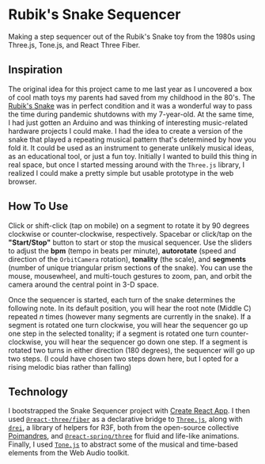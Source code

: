 # Rubik's Snake Sequencer

Making a step sequencer out of the Rubik's Snake toy from the 1980s using Three.js, Tone.js, and React Three Fiber.

## Inspiration

The original idea for this project came to me last year as I uncovered a box of cool math toys my parents had saved from my childhood in the 80's. The [Rubik's Snake](https://en.wikipedia.org/wiki/Rubik%27s_Snake) was in perfect condition and it was a wonderful way to pass the time during pandemic shutdowns with my 7-year-old. At the same time, I had just gotten an Arduino and was thinking of interesting music-related hardware projects I could make. I had the idea to create a version of the snake that played a repeating musical pattern that's determined by how you fold it. It could be used as an instrument to generate unlikely musical ideas, as an educational tool, or just a fun toy. Initially I wanted to build this thing in real space, but once I started messing around with the `Three.js` library, I realized I could make a pretty simple but usable prototype in the web browser.

## How To Use

Click or shift-click (tap on mobile) on a segment to rotate it by 90 degrees clockwise or counter-clockwise, respectively. Spacebar or click/tap on the **"Start/Stop"** button to start or stop the musical sequencer. Use the sliders to adjust the **bpm** (tempo in beats per minute), **autorotate** (speed and direction of the `OrbitCamera` rotation), **tonality** (the scale), and **segments** (number of unique triangular prism sections of the snake). You can use the mouse, mousewheel, and multi-touch gestures to zoom, pan, and orbit the camera around the central point in 3-D space.

Once the sequencer is started, each turn of the snake determines the following note. In its default position, you will hear the root note (Middle C) repeated *n* times (however many segments are currently in the snake). If a segment is rotated one turn clockwise, you will hear the sequencer go up one step in the selected tonality; if a segment is rotated one turn counter-clockwise, you will hear the sequencer go down one step. If a segment is rotated two turns in either direction (180 degrees), the sequencer will go up two steps. (I could have chosen two steps down here, but I opted for a rising melodic bias rather than falling)

## Technology

I bootstrapped the Snake Sequencer project with [Create React App](https://create-react-app.dev/). I then used [`@react-three/fiber`](https://docs.pmnd.rs/react-three-fiber/getting-started/introduction) as a declarative bridge to [`Three.js`](https://threejs.org/), along with [`drei`](https://drei.pmnd.rs/), a library of helpers for R3F, both from the open-source collective [Poimandres](https://github.com/pmndrs), and [`@react-spring/three`](https://www.npmjs.com/package/@react-spring/three) for fluid and life-like animations. Finally, I used [`Tone.js`](https://tonejs.github.io/) to abstract some of the musical and time-based elements from the Web Audio toolkit.

